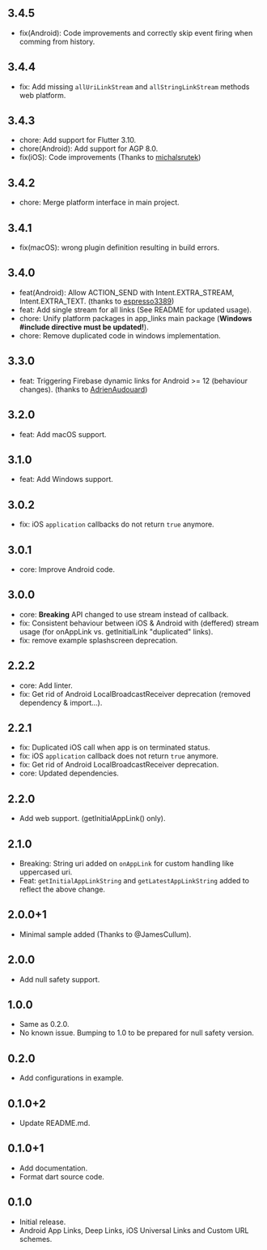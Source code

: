 ## 3.4.5
* fix(Android): Code improvements and correctly skip event firing when comming from history.

## 3.4.4
* fix: Add missing `allUriLinkStream` and `allStringLinkStream` methods web platform.

## 3.4.3
* chore: Add support for Flutter 3.10.
* chore(Android): Add support for AGP 8.0.
* fix(iOS): Code improvements (Thanks to [michalsrutek](https://github.com/michalsrutek))

## 3.4.2
* chore: Merge platform interface in main project.

## 3.4.1
* fix(macOS): wrong plugin definition resulting in build errors.

## 3.4.0
* feat(Android): Allow ACTION_SEND with Intent.EXTRA_STREAM, Intent.EXTRA_TEXT. (thanks to [espresso3389](https://github.com/espresso3389))
* feat: Add single stream for all links (See README for updated usage).
* chore: Unify platform packages in app_links main package (__Windows #include directive must be updated!__).
* chore: Remove duplicated code in windows implementation.

## 3.3.0
* feat: Triggering Firebase dynamic links for Android >= 12 (behaviour changes). (thanks to [AdrienAudouard](https://github.com/AdrienAudouard))

## 3.2.0
* feat: Add macOS support.

## 3.1.0
* feat: Add Windows support.

## 3.0.2
* fix: iOS `application` callbacks do not return `true` anymore.

## 3.0.1
* core: Improve Android code.

## 3.0.0
* core: __Breaking__ API changed to use stream instead of callback.
* fix: Consistent behaviour between iOS & Android with (deffered) stream usage (for onAppLink vs. getInitialLink "duplicated" links).
* fix: remove example splashscreen deprecation.

## 2.2.2
* core: Add linter.
* fix: Get rid of Android LocalBroadcastReceiver deprecation (removed dependency & import...).

## 2.2.1
* fix: Duplicated iOS call when app is on terminated status.
* fix: iOS `application` callback does not return `true` anymore.
* fix: Get rid of Android LocalBroadcastReceiver deprecation.
* core: Updated dependencies.

## 2.2.0
* Add web support. (getInitialAppLink() only).

## 2.1.0
* Breaking: String uri added on `onAppLink` for custom handling like uppercased uri.
* Feat: `getInitialAppLinkString` and `getLatestAppLinkString` added to reflect the above change.

## 2.0.0+1
* Minimal sample added (Thanks to @JamesCullum).

## 2.0.0
* Add null safety support.

## 1.0.0
* Same as 0.2.0.
* No known issue. Bumping to 1.0 to be prepared for null safety version.

## 0.2.0
* Add configurations in example.

## 0.1.0+2
* Update README.md.

## 0.1.0+1
* Add documentation.
* Format dart source code.

## 0.1.0
* Initial release.
* Android App Links, Deep Links, iOS Universal Links and Custom URL schemes.
